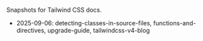 Snapshots for Tailwind CSS docs.

- 2025-09-06: detecting-classes-in-source-files, functions-and-directives, upgrade-guide, tailwindcss-v4-blog
